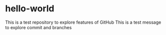 # hello-world
This is a test repository to explore features of GitHub
This is a test message to explore commit and branches
